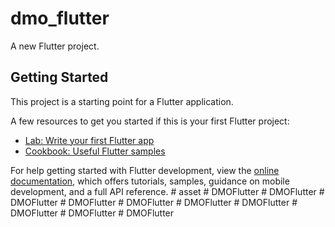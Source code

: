 # dmo_flutter

A new Flutter project.

## Getting Started

This project is a starting point for a Flutter application.

A few resources to get you started if this is your first Flutter project:

- [Lab: Write your first Flutter app](https://docs.flutter.dev/get-started/codelab)
- [Cookbook: Useful Flutter samples](https://docs.flutter.dev/cookbook)

For help getting started with Flutter development, view the
[online documentation](https://docs.flutter.dev/), which offers tutorials,
samples, guidance on mobile development, and a full API reference.
#   a s s e t  
 #   D M O F l u t t e r  
 #   D M O F l u t t e r  
 #   D M O F l u t t e r  
 #   D M O F l u t t e r  
 #   D M O F l u t t e r  
 #   D M O F l u t t e r  
 #   D M O F l u t t e r  
 #   D M O F l u t t e r  
 #   D M O F l u t t e r  
 #   D M O F l u t t e r  
 